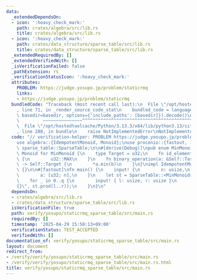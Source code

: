 ```yaml
---
data:
  _extendedDependsOn:
  - icon: ':heavy_check_mark:'
    path: crates/algebra/src/lib.rs
    title: crates/algebra/src/lib.rs
  - icon: ':heavy_check_mark:'
    path: crates/data_structure/sparse_table/src/lib.rs
    title: crates/data_structure/sparse_table/src/lib.rs
  _extendedRequiredBy: []
  _extendedVerifiedWith: []
  _isVerificationFailed: false
  _pathExtension: rs
  _verificationStatusIcon: ':heavy_check_mark:'
  attributes:
    PROBLEM: https://judge.yosupo.jp/problem/staticrmq
    links:
    - https://judge.yosupo.jp/problem/staticrmq
  bundledCode: "Traceback (most recent call last):\n  File \"/opt/hostedtoolcache/Python/3.13.3/x64/lib/python3.13/site-packages/onlinejudge_verify/documentation/build.py\"\
    , line 71, in _render_source_code_stat\n    bundled_code = language.bundle(stat.path,\
    \ basedir=basedir, options={'include_paths': [basedir]}).decode()\n          \
    \         ~~~~~~~~~~~~~~~^^^^^^^^^^^^^^^^^^^^^^^^^^^^^^^^^^^^^^^^^^^^^^^^^^^^^^^^^^^^^^^^^^\n\
    \  File \"/opt/hostedtoolcache/Python/3.13.3/x64/lib/python3.13/site-packages/onlinejudge_verify/languages/rust.py\"\
    , line 288, in bundle\n    raise NotImplementedError\nNotImplementedError\n"
  code: "// verification-helper: PROBLEM https://judge.yosupo.jp/problem/staticrmq\n\
    use algebra::{IdempotentMonoid, Monoid};\nuse proconio::{fastout, input};\nuse\
    \ sparse_table::SparseTable;\n\n#[derive(Debug)]\npub enum MinMonoid {}\nimpl\
    \ Monoid for MinMonoid {\n    type Target = u32;\n    fn id_element() -> Self::Target\
    \ {\n        u32::MAX\n    }\n    fn binary_operation(a: &Self::Target, b: &Self::Target)\
    \ -> Self::Target {\n        *a.min(b)\n    }\n}\nimpl IdempotentMonoid for MinMonoid\
    \ {}\n\n#[fastout]\nfn main() {\n    input! {\n        n: usize,\n        q: usize,\n\
    \        a: [u32; n],\n    }\n    let st = SparseTable::<MinMonoid>::new(a);\n\
    \    for _ in 0..q {\n        input! { l: usize, r: usize }\n        println!(\"\
    {}\", st.prod(l..r));\n    }\n}\n"
  dependsOn:
  - crates/algebra/src/lib.rs
  - crates/data_structure/sparse_table/src/lib.rs
  isVerificationFile: true
  path: verify/yosupo/staticrmq_sparse_table/src/main.rs
  requiredBy: []
  timestamp: '2025-04-29 15:50:13+09:00'
  verificationStatus: TEST_ACCEPTED
  verifiedWith: []
documentation_of: verify/yosupo/staticrmq_sparse_table/src/main.rs
layout: document
redirect_from:
- /verify/verify/yosupo/staticrmq_sparse_table/src/main.rs
- /verify/verify/yosupo/staticrmq_sparse_table/src/main.rs.html
title: verify/yosupo/staticrmq_sparse_table/src/main.rs
---
```

